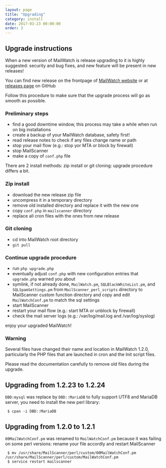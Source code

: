 ```yaml
---
layout: page
title: "Upgrading"
category: install
date: 2017-03-23 00:00:00
order: 3
---
```


## Upgrade instructions

When a new version of MailWatch is release upgrading to it is highly suggested: security and bug fixes, and new feature will be present in new releases!

You can find new release on the frontpage of [MailWatch website](http://mailwatch.org) or at [releases page](https://github.com/mailwatch/MailWatch/releases) on GitHub 

Follow this procedure to make sure that the upgrade process will go as smooth as possible.

### Preliminary steps
* find a good downtime window, this process may take a while when run on big installations
* create a backup of your MailWatch database, safety first!
* read release notes to check if any files change name or path
* stop your mail flow (e.g.: stop yor MTA or block by firewall)
* stop MailScanner
* make a copy of `conf.php` file

There are 2 install methods: zip install or git cloning: upgrade procedure differs a bit.

### Zip install
* download the new release zip file
* uncompress it in a temporary directory
* remove old installed directory and replace it with the new one
* copy `conf.php` in `mailscanner` directory
* replace all cron files with the ones from new release

### Git cloning
* cd into MailWatch root directory
* `git pull`

### Continue upgrade procedure

* run `php upgrade.php`
* eventually adjust `conf.php` with new configuration entries that `upgrade.php` warned you about
* symlink, if not already done, `MailWatch.pm`, `SQLBlackWhiteList.pm`, and `SQLSpamSettings.pm` from `MailScanner_perl_scripts` directory to MailScanner custom function directory and copy and edit `MailWatchConf.pm` to match the sql settings
* start MailScanner
* restart your mail flow (e.g.: start MTA or unblock by firewall)
* check the mail server logs (e.g.: /var/log/mail.log and /var/log/syslog) 

enjoy your upgraded MailWatch!

### Warning
Several files have changed their name and location in MailWatch 1.2.0, particularly the PHP files that are launched in cron and the Init script files.

Please read the documentation carefully to remove old files during the upgrade.

## Upgrading from 1.2.23 to 1.2.24
`DBD:mysql` was replace by `DBD::MariaDB` to fully support UTF8 and MariaDB server, you need to install the new perl library:

```shell
 $ cpan -i DBD::MariaDB
```

## Upgrading from 1.2.0 to 1.2.1
`00MailWatchConf.pm` was renamed to `MailWatchConf.pm` because it was failing on some perl versions: rename your file accordly and restart MailScanner

```shell
 $ mv /usr/share/MailScanner/perl/custom/00MailWatchConf.pm /usr/share/MailScanner/perl/custom/MailWatchConf.pm
 $ service restart mailscanner
```

